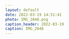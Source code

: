```yaml
---
layout: default
date: 2022-03-19 14:51:41
photo: IMG_2048.png
caption_header: 2022-03-19
caption: IMG_2048
---
```

